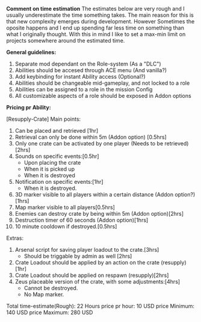 **Comment on time estimation**
The estimates below are very rough and I usually underestimate the time something takes.
The main reason for this is that new complexity emerges during development.
However Sometimes the oposite happens and I end up spending far less time on something than what I originally thought.
With this in mind I like to set a max-min limit on projects somewhere around the estimated time.

**General guidelines:**

1) Separate mod dependant on the Role-system (As a "DLC")
2) Abilities should be accesed through ACE menu (And vanilla?)
3) Add keybinding for instant Ability access (Optional?)
4) Abilities should be changeable mid-gameplay, and not locked to a role
5) Abilities can be assigned to a role in the mission Config
6) All customizable aspects of a role should be exposed in Addon options

**Pricing pr Ability:**

[Resupply-Crate]
Main points:
1)  Can be placed and retrieved [1hr]
2)  Retrieval can only be done within 5m (Addon option) [0.5hrs]
3)  Only one crate can be activated by one player (Needs to be retrieved)[2hrs]
4)  Sounds on specific events:[0.5hr]
     - Upon placing the crate
     - When it is picked up
     - When it is destroyed
5)  Notification on specific events:[1hr]
     - When it is destroyed.
6)  3D marker visible to all players within a certain distance (Addon option?)[1hrs]
7)  Map marker visible to all players[0.5hrs]
8)  Enemies can destroy crate by being within 5m (Addon option)[2hrs]
9)  Destruction timer of 60 seconds (Addon option)[1hrs]
10) 10 minute cooldown if destroyed.[0.5hrs]

Extras:
1) Arsenal script for saving player loadout to the crate.[3hrs]
    - Should be triggable by admin as well [2hrs]
2) Crate Loadout should be applied by an action on the crate (resupply)[1hr]
3) Crate Loadout should be applied on respawn (resupply)[2hrs]
4) Zeus placeable version of the crate, with some adjustments:[4hrs]
    - Cannot be destroyed.
    - No Map marker.



Total time-estimate(Rough): 22 Hours
price pr hour:               10 USD
price Minimum:              140 USD
price Maximum:              280 USD